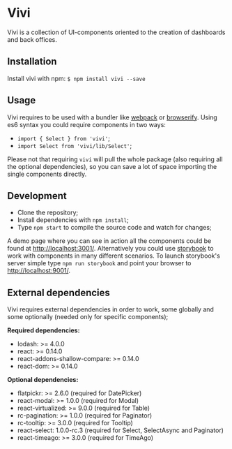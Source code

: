 # Vivi

Vivi is a collection of UI-components oriented to the creation of dashboards and back offices.

## Installation

Install vivi with npm: `$ npm install vivi --save`

## Usage

Vivi requires to be used with a bundler like [webpack](https://webpack.github.io/) or [browserify](http://browserify.org/). Using es6 syntax you could require components in two ways:

- `import { Select } from 'vivi'`;
- `import Select from 'vivi/lib/Select'`;

Please not that requiring `vivi` will pull the whole package (also requiring all the optional dependencies), so you can save a lot of space importing the single components directly.

## Development

- Clone the repository;
- Install dependencies with `npm install`;
- Type `npm start` to compile the source code and watch for changes;

A demo page where you can see in action all the components could be found at [http://localhost:3001/](http://localhost:3001/).
Alternatively you could use [storybook](https://github.com/kadirahq/react-storybook) to work with components in many different scenarios.
To launch storybook's server simple type `npm run storybook` and point your browser to [http://localhost:9001/](http://localhost:9001/).

## External dependencies

Vivi requires external dependencies in order to work, some globally and some optionally (needed only for specific components);

**Required dependencies:**

- lodash: >= 4.0.0
- react: >= 0.14.0
- react-addons-shallow-compare: >= 0.14.0
- react-dom: >= 0.14.0

**Optional dependencies:**

- flatpickr: >= 2.6.0 (required for DatePicker)
- react-modal: >= 1.0.0 (required for Modal)
- react-virtualized: >= 9.0.0 (required for Table)
- rc-pagination: >= 1.0.0 (required for Paginator)
- rc-tooltip: >= 3.0.0 (required for Tooltip)
- react-select: 1.0.0-rc.3 (required for Select, SelectAsync and Paginator)
- react-timeago: >= 3.0.0 (required for TimeAgo)